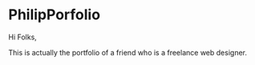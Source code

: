 # PhilipPorfolio

Hi Folks,

This is actually the portfolio of a friend who is a freelance web designer.
